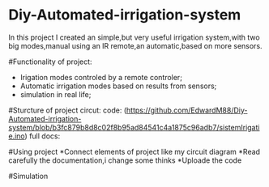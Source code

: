 # Diy-Automated-irrigation-system
In this project I created an simple,but very useful irrigation system,with two big modes,manual using an IR remote,an automatic,based on more sensors.


#Functionality of project:
  * Irigation modes controled by a remote controler;
  * Automatic irrigation modes based on results from sensors;
  * simulation in real life;

#Sturcture of project
  circut: 
  code: (https://github.com/EdwardM88/Diy-Automated-irrigation-system/blob/b3fc879b8d8c02f8b95ad84541c4a1875c96adb7/sistemIrigatie.ino)
  full docs: 

#Using project 
  *Connect elements of project like my circuit diagram
  *Read carefully the documentation,i change some thinks
  *Uploade the code

#Simulation

